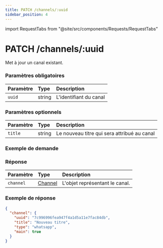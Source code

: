 ```yaml
---
title: PATCH /channels/:uuid
sidebar_position: 4
---
```


import RequestTabs from "@site/src/components/Requests/RequestTabs"

# PATCH /channels/:uuid

Met à jour un canal existant.

### Paramètres obligatoires

| Paramètre | Type   | Description                            |
| :-------- | :----- | :------------------------------------- |
| `uuid`    | string | L'identifiant du canal                   |

### Paramètres optionnels

| Paramètre | Type   | Description                                                     |
| :-------- | :----- | :-------------------------------------------------------------- |
| `title`   | string | Le nouveau titre qui sera attribué au canal |

### Exemple de demande

<RequestTabs endpoint='channels_api' request="patch_channel"/>

### Réponse

| Paramètre | Type                                                        | Description                               |
| :-------- | :---------------------------------------------------------- | :---------------------------------------- |
| `channel` | [Channel](/api/reference/object_types/channel) | L'objet représentant le canal. |

### Exemple de réponse

```json title=response.json
{
  "channel": {
    "uuid": "7c996996fea947f4a1d5a11e7fac84db",
    "title": "Nouveau titre",
    "type": "whatsapp",
    "main": true
  }
}
```